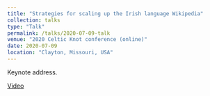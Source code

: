 ```yaml
---
title: "Strategies for scaling up the Irish language Wikipedia"
collection: talks
type: "Talk"
permalink: /talks/2020-07-09-talk
venue: "2020 Celtic Knot conference (online)"
date: 2020-07-09
location: "Clayton, Missouri, USA"
---
```


Keynote address.

[Video](https://www.youtube.com/watch?v=fmoG7QIzB7s)
